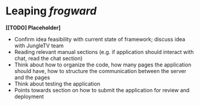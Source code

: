 # Leaping _frogward_

**[[TODO] Placeholder]**

- Confirm idea feasibility with current state of framework; discuss idea with JungleTV team
- Reading relevant manual sections (e.g. if application should interact with chat, read the chat section)
- Think about how to organize the code, how many pages the application should have, how to structure the communication between the server and the pages
- Think about testing the application
- Points towards section on how to submit the application for review and deployment